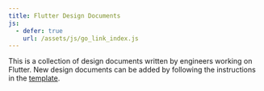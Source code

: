 ```yaml
---
title: Flutter Design Documents
js:
  - defer: true
    url: /assets/js/go_link_index.js
---
```


This is a collection of design documents written by engineers working on
Flutter. New design documents can be added by following the instructions in the
[template].

[template]: /go/template

<ul id="go-links">
</ul>
